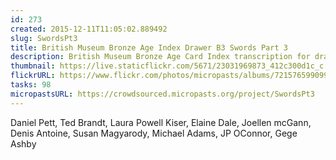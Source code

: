 ```yaml
---
id: 273
created: 2015-12-11T11:05:02.889492
slug: SwordsPt3
title: British Museum Bronze Age Index Drawer B3 Swords Part 3
description: British Museum Bronze Age Card Index transcription for drawer A3 Swords Part 3.
thumbnail: https://live.staticflickr.com/5671/23031969873_412c300d1c_c.jpg
flickrURL: https://www.flickr.com/photos/micropasts/albums/72157659909907534
tasks: 98
micropastsURL: https://crowdsourced.micropasts.org/project/SwordsPt3
---
```

Daniel Pett, Ted Brandt, Laura Powell Kiser, Elaine Dale, Joellen mcGann, Denis Antoine, Susan Magyarody, Michael Adams, JP OConnor, Gege Ashby
